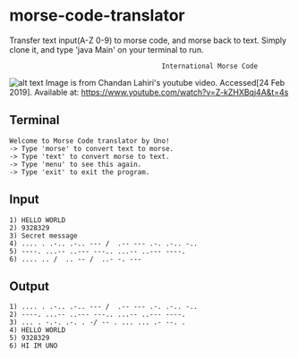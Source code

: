 # morse-code-translator
Transfer text input(A-Z 0-9) to morse code, and morse back to text. 
Simply clone it, and type 'java Main' on your terminal to run.


                                          International Morse Code
![alt text](https://github.com/unobatbayar/morse-code-translator/blob/master/images/morsecode.png)
Image is from Chandan Lahiri's youtube video. Accessed[24 Feb 2019]. Available at: https://www.youtube.com/watch?v=Z-kZHXBqj4A&t=4s

Terminal
-----

    Welcome to Morse Code translator by Uno!
    -> Type 'morse' to convert text to morse.
    -> Type 'text' to convert morse to text.
    -> Type 'menu' to see this again.
    -> Type 'exit' to exit the program.
 
Input 
-----

    1) HELLO WORLD
    2) 9328329
    3) Secret message
    4) .... . .-.. .-.. --- /  .-- --- .-. .-.. -..
    5) ----. ...-- ..--- ---.. ...-- ..--- ----.
    6) .... .. /  .. -- /  ..- -. ---
  
Output
-----

    1) .... . .-.. .-.. --- /  .-- --- .-. .-.. -..
    2) ----. ...-- ..--- ---.. ...-- ..--- ----.
    3) ... . -.-. .-. . -/ -- . ... ... .- --. .
    4) HELLO WORLD
    5) 9328329
    6) HI IM UNO


